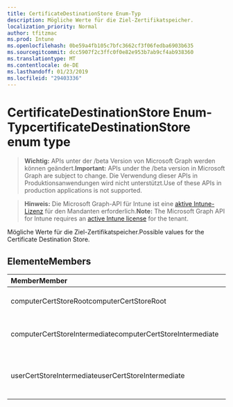```yaml
---
title: CertificateDestinationStore Enum-Typ
description: Mögliche Werte für die Ziel-Zertifikatspeicher.
localization_priority: Normal
author: tfitzmac
ms.prod: Intune
ms.openlocfilehash: 0be59a4fb105c7bfc3662cf3f06fedba6903b635
ms.sourcegitcommit: dcc5907f2c3ffc0f0e82e953b7ab9cf4ab938360
ms.translationtype: MT
ms.contentlocale: de-DE
ms.lasthandoff: 01/23/2019
ms.locfileid: "29403336"
---
```

# <a name="certificatedestinationstore-enum-type"></a><span data-ttu-id="6d1b5-103">CertificateDestinationStore Enum-Typ</span><span class="sxs-lookup"><span data-stu-id="6d1b5-103">certificateDestinationStore enum type</span></span>

> <span data-ttu-id="6d1b5-104">**Wichtig:** APIs unter der /beta Version von Microsoft Graph werden können geändert.</span><span class="sxs-lookup"><span data-stu-id="6d1b5-104">**Important:** APIs under the /beta version in Microsoft Graph are subject to change.</span></span> <span data-ttu-id="6d1b5-105">Die Verwendung dieser APIs in Produktionsanwendungen wird nicht unterstützt.</span><span class="sxs-lookup"><span data-stu-id="6d1b5-105">Use of these APIs in production applications is not supported.</span></span>

> <span data-ttu-id="6d1b5-106">**Hinweis:** Die Microsoft Graph-API für Intune ist eine [aktive Intune-Lizenz](https://go.microsoft.com/fwlink/?linkid=839381) für den Mandanten erforderlich.</span><span class="sxs-lookup"><span data-stu-id="6d1b5-106">**Note:** The Microsoft Graph API for Intune requires an [active Intune license](https://go.microsoft.com/fwlink/?linkid=839381) for the tenant.</span></span>

<span data-ttu-id="6d1b5-107">Mögliche Werte für die Ziel-Zertifikatspeicher.</span><span class="sxs-lookup"><span data-stu-id="6d1b5-107">Possible values for the Certificate Destination Store.</span></span>

## <a name="members"></a><span data-ttu-id="6d1b5-108">Elemente</span><span class="sxs-lookup"><span data-stu-id="6d1b5-108">Members</span></span>
|<span data-ttu-id="6d1b5-109">Member</span><span class="sxs-lookup"><span data-stu-id="6d1b5-109">Member</span></span>|<span data-ttu-id="6d1b5-110">Wert</span><span class="sxs-lookup"><span data-stu-id="6d1b5-110">Value</span></span>|<span data-ttu-id="6d1b5-111">Beschreibung</span><span class="sxs-lookup"><span data-stu-id="6d1b5-111">Description</span></span>|
|:---|:---|:---|
|<span data-ttu-id="6d1b5-112">computerCertStoreRoot</span><span class="sxs-lookup"><span data-stu-id="6d1b5-112">computerCertStoreRoot</span></span>|<span data-ttu-id="6d1b5-113">0</span><span class="sxs-lookup"><span data-stu-id="6d1b5-113">0</span></span>|<span data-ttu-id="6d1b5-114">Zertifikatspeicher - Stamm.</span><span class="sxs-lookup"><span data-stu-id="6d1b5-114">Computer Certificate Store - Root.</span></span>|
|<span data-ttu-id="6d1b5-115">computerCertStoreIntermediate</span><span class="sxs-lookup"><span data-stu-id="6d1b5-115">computerCertStoreIntermediate</span></span>|<span data-ttu-id="6d1b5-116">1</span><span class="sxs-lookup"><span data-stu-id="6d1b5-116">1</span></span>|<span data-ttu-id="6d1b5-117">Zertifikatspeicher - fortgeschrittene.</span><span class="sxs-lookup"><span data-stu-id="6d1b5-117">Computer Certificate Store - Intermediate.</span></span>|
|<span data-ttu-id="6d1b5-118">userCertStoreIntermediate</span><span class="sxs-lookup"><span data-stu-id="6d1b5-118">userCertStoreIntermediate</span></span>|<span data-ttu-id="6d1b5-119">2</span><span class="sxs-lookup"><span data-stu-id="6d1b5-119">2</span></span>|<span data-ttu-id="6d1b5-120">Benutzer Zertifikatspeicher - fortgeschrittene.</span><span class="sxs-lookup"><span data-stu-id="6d1b5-120">User Certificate Store - Intermediate.</span></span>|




